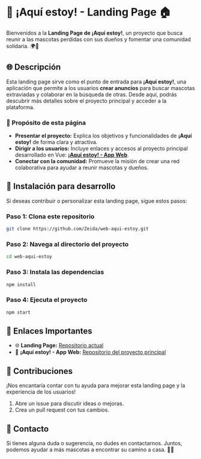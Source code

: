 # 🐾 **¡Aquí estoy! - Landing Page** 🏠  

Bienvenidos a la **Landing Page de ¡Aquí estoy!**, un proyecto que busca reunir a las mascotas perdidas con sus dueños y fomentar una comunidad solidaria. 🌍💙  

## 🌐 Descripción  

Esta landing page sirve como el punto de entrada para **¡Aquí estoy!**, una aplicación que permite a los usuarios **crear anuncios** para buscar mascotas extraviadas y colaborar en la búsqueda de otras. Desde aquí, podrás descubrir más detalles sobre el proyecto principal y acceder a la plataforma.  

### 🌟 Propósito de esta página  

- **Presentar el proyecto:** Explica los objetivos y funcionalidades de **¡Aquí estoy!** de forma clara y atractiva.  
- **Dirigir a los usuarios:** Incluye enlaces y accesos al proyecto principal desarrollado en Vue: [**¡Aquí estoy! - App Web**](https://github.com/vio-debug/web-aqui-estoy-vue).  
- **Conectar con la comunidad:** Promueve la misión de crear una red colaborativa para ayudar a reunir mascotas y dueños.  

## 🚀 Instalación para desarrollo  

Si deseas contribuir o personalizar esta landing page, sigue estos pasos:  

### **Paso 1:** Clona este repositorio  

```bash  
git clone https://github.com/Zeida/web-aqui-estoy.git  
```  

### **Paso 2:** Navega al directorio del proyecto  

```bash  
cd web-aqui-estoy  
```  

### **Paso 3:** Instala las dependencias  

```bash  
npm install  
```  

### **Paso 4:** Ejecuta el proyecto  

```bash  
npm start  
```  

## 🌟 Enlaces Importantes  

- 🌐 **Landing Page:** [Repositorio actual](https://github.com/Zeida/web-aqui-estoy)  
- 🐾 **¡Aquí estoy! - App Web:** [Repositorio del proyecto principal](https://github.com/vio-debug/web-aqui-estoy-vue)  

## 🤝 Contribuciones  

¡Nos encantaría contar con tu ayuda para mejorar esta landing page y la experiencia de los usuarios!  

1. Abre un issue para discutir ideas o mejoras.  
2. Crea un pull request con tus cambios.  

## 💬 Contacto  

Si tienes alguna duda o sugerencia, no dudes en contactarnos. Juntos, podemos ayudar a más mascotas a encontrar su camino a casa. 🐶🐱
